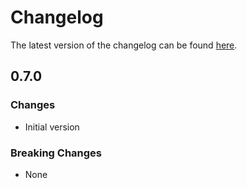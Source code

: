 # Changelog

The latest version of the changelog can be found [here](/Azure/bicep-registry-modules/blob/main/avm/res/network/express-route-gateway/CHANGELOG.md).

## 0.7.0

### Changes

- Initial version

### Breaking Changes

- None
